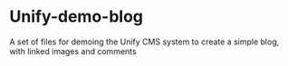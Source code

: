 Unify-demo-blog
===============

A set of files for demoing the Unify CMS system to create a simple blog, with linked images and comments
